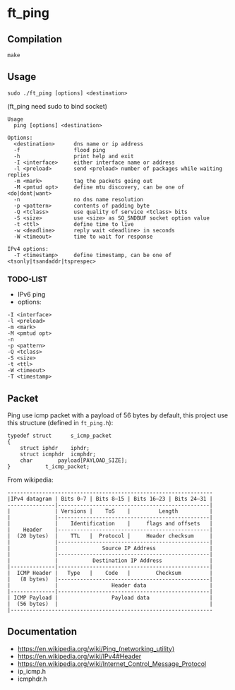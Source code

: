 # ft_ping

## Compilation

```
make
```

## Usage

```
sudo ./ft_ping [options] <destination>
```
(ft_ping need sudo to bind socket)

```
Usage
  ping [options] <destination>

Options:
  <destination>      dns name or ip address
  -f                 flood ping
  -h                 print help and exit
  -I <interface>     either interface name or address
  -l <preload>       send <preload> number of packages while waiting replies
  -m <mark>          tag the packets going out
  -M <pmtud opt>     define mtu discovery, can be one of <do|dont|want>
  -n                 no dns name resolution
  -p <pattern>       contents of padding byte
  -Q <tclass>        use quality of service <tclass> bits
  -S <size>          use <size> as SO_SNDBUF socket option value
  -t <ttl>           define time to live
  -w <deadline>      reply wait <deadline> in seconds
  -W <timeout>       time to wait for response

IPv4 options:
  -T <timestamp>     define timestamp, can be one of <tsonly|tsandaddr|tsprespec>
```

### TODO-LIST
+ IPv6 ping
+ options:
```
-I <interface>
-l <preload>
-m <mark>
-M <pmtud opt>
-n
-p <pattern>
-Q <tclass>
-S <size>
-t <ttl>
-W <timeout>
-T <timestamp>
```

## Packet

Ping use icmp packet with a payload of 56 bytes by default, this project use this structure (defined in `ft_ping.h`):
```
typedef struct		s_icmp_packet
{
	struct iphdr	iphdr;
	struct icmphdr	icmphdr;
	char		payload[PAYLOAD_SIZE];
}			t_icmp_packet;
```
From wikipedia:
```
-----------------------------------------------------------------
|IPv4 datagram | Bits 0–7 | Bits 8–15 | Bits 16–23 | Bits 24–31 |
---------------|------------------------------------------------|
|              | Versions |    ToS    |         Length          |
|              |------------------------------------------------|
|              |    Identification    |     flags and offsets   |
|    Header    |------------------------------------------------|
|  (20 bytes)  |    TTL   |  Protocol |     Header checksum     |
|              |------------------------------------------------|
|              |              Source IP Address                 |
|              |------------------------------------------------|
|              |           Destination IP Address               |
|--------------|------------------------------------------------|
|  ICMP Header |   Type   |    Code   |        Checksum         |
|   (8 bytes)  |------------------------------------------------|
|              |                 Header data                    |
|--------------|------------------------------------------------|
| ICMP Payload |                 Payload data                   |
|  (56 bytes)  |                                                |
|----------------------------------------------------------------
```

## Documentation

+ <https://en.wikipedia.org/wiki/Ping_(networking_utility)>
+ <https://en.wikipedia.org/wiki/IPv4#Header>
+ <https://en.wikipedia.org/wiki/Internet_Control_Message_Protocol>
+ ip_icmp.h
+ icmphdr.h
